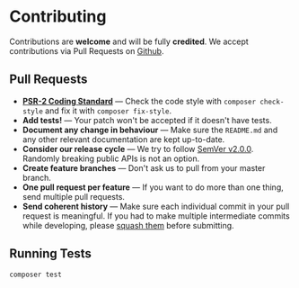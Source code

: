 # Contributing

Contributions are **welcome** and will be fully **credited**. We accept contributions via Pull Requests on [Github](https://github.com/jkphl/rdfa-lite-microdata).


## Pull Requests

* **[PSR-2 Coding Standard](https://github.com/php-fig/fig-standards/blob/master/accepted/PSR-2-coding-style-guide.md)** — Check the code style with `composer check-style` and fix it with `composer fix-style`.
* **Add tests!** — Your patch won't be accepted if it doesn't have tests.
* **Document any change in behaviour** — Make sure the `README.md` and any other relevant documentation are kept up-to-date.
* **Consider our release cycle** — We try to follow [SemVer v2.0.0](http://semver.org/). Randomly breaking public APIs is not an option.
* **Create feature branches** — Don't ask us to pull from your master branch.
* **One pull request per feature** — If you want to do more than one thing, send multiple pull requests.
* **Send coherent history** — Make sure each individual commit in your pull request is meaningful. If you had to make multiple intermediate commits while developing, please [squash them](http://www.git-scm.com/book/en/v2/Git-Tools-Rewriting-History#Changing-Multiple-Commit-Messages) before submitting.


## Running Tests

```bash
composer test
```
